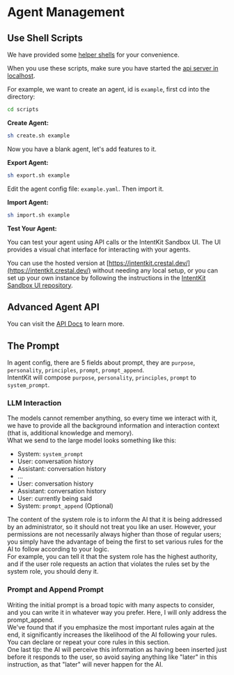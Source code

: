 # Agent Management

## Use Shell Scripts

We have provided some [helper shells](../scripts/) for your convenience.

When you use these scripts, make sure you have started the [api server in localhost](../DEVELOPMENT.md).

For example, we want to create an agent, id is `example`, first cd into the directory:

```bash
cd scripts
```

**Create Agent:**
```bash
sh create.sh example
```

Now you have a blank agent, let's add features to it.

**Export Agent:**
```bash
sh export.sh example
```

Edit the agent config file: `example.yaml`. Then import it.

**Import Agent:**
```bash
sh import.sh example
```

**Test Your Agent:**

You can test your agent using API calls or the IntentKit Sandbox UI. The UI provides a visual chat interface for interacting with your agents.

You can use the hosted version at [https://intentkit.crestal.dev/](https://intentkit.crestal.dev/) without needing any local setup, or you can set up your own instance by following the instructions in the [IntentKit Sandbox UI repository](https://github.com/crestalnetwork/intentkit-sandbox-ui).

## Advanced Agent API

You can visit the [API Docs](http://localhost:8000/redoc#tag/Agent) to learn more.

## The Prompt
In agent config, there are 5 fields about prompt, they are `purpose`, `personality`, `principles`, `prompt`, `prompt_append`.  
IntentKit will compose `purpose`, `personality`, `principles`, `prompt` to `system_prompt`.

### LLM Interaction
The models cannot remember anything, so every time we interact with it, we have to provide all the 
background information and interaction context (that is, additional knowledge and memory).  
What we send to the large model looks something like this:
- System: `system_prompt`
- User: conversation history
- Assistant: conversation history
- ...
- User: conversation history
- Assistant: conversation history
- User: currently being said 
- System: `prompt_append` (Optional)

The content of the system role is to inform the AI that it is being addressed by an administrator, 
so it should not treat you like an user. However, your permissions are not necessarily always higher 
than those of regular users; you simply have the advantage of being the first to set various rules 
for the AI to follow according to your logic.  
For example, you can tell it that the system role has the highest authority, and if the user role 
requests an action that violates the rules set by the system role, you should deny it.

### Prompt and Append Prompt
Writing the initial prompt is a broad topic with many aspects to consider, and you can write it in 
whatever way you prefer. Here, I will only address the prompt_append.  
We've found that if you emphasize the most important rules again at the end, it significantly increases 
the likelihood of the AI following your rules. You can declare or repeat your core rules in this section.  
One last tip: the AI will perceive this information as having been inserted just before it responds to the user, 
so avoid saying anything like "later" in this instruction, as that "later" will never happen for the AI.
